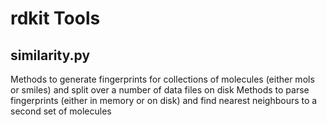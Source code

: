 # rdkit Tools
## similarity.py
Methods to generate fingerprints for collections of molecules (either mols or smiles) and split over a number of data files on disk
Methods to parse fingerprints (either in memory or on disk) and find nearest neighbours to a second set of molecules
